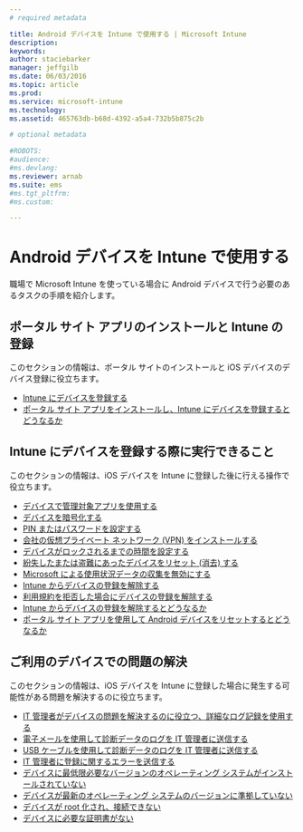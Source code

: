 ```yaml
---
# required metadata

title: Android デバイスを Intune で使用する | Microsoft Intune
description:
keywords:
author: staciebarker
manager: jeffgilb
ms.date: 06/03/2016
ms.topic: article
ms.prod:
ms.service: microsoft-intune
ms.technology:
ms.assetid: 465763db-b68d-4392-a5a4-732b5b875c2b

# optional metadata

#ROBOTS:
#audience:
#ms.devlang:
ms.reviewer: arnab
ms.suite: ems
#ms.tgt_pltfrm:
#ms.custom:

---
```



# Android デバイスを Intune で使用する

職場で Microsoft Intune を使っている場合に Android デバイスで行う必要のあるタスクの手順を紹介します。

## ポータル サイト アプリのインストールと Intune の登録

このセクションの情報は、ポータル サイトのインストールと iOS デバイスのデバイス登録に役立ちます。

- [Intune にデバイスを登録する](enroll-your-device-in-Intune-android.md)</br>
- [ポータル サイト アプリをインストールし、Intune にデバイスを登録するとどうなるか](what-happens-if-you-install-the-company-portal-app-and-enroll-your-device-in-intune-android.md)

## Intune にデバイスを登録する際に実行できること

このセクションの情報は、iOS デバイスを Intune に登録した後に行える操作で役立ちます。

- [デバイスで管理対象アプリを使用する](use-managed-apps-on-your-device-android.md)</br>
- [デバイスを暗号化する](encrypt-your-device-android.md)</br>
- [PIN またはパスワードを設定する](set-your-pin-or-password-android.md)</br>
- [会社の仮想プライベート ネットワーク (VPN) をインストールする](install-your-companys-virtual-private-network-VPN-android.md)</br>
- [デバイスがロックされるまでの時間を設定する](set-the-amount-of-time-before-your-device-is-locked-android.md)</br>
- [紛失したまたは盗難にあったデバイスをリセット (消去) する](reset-erase-your-lost-or-stolen-device-android.md)</br>
- [Microsoft による使用状況データの収集を無効にする](turn-off-microsoft-usage-data-collection-android.md)</br>
- [Intune からデバイスの登録を解除する](unenroll-your-device-from-intune-android.md)</br>
- [利用規約を拒否した場合にデバイスの登録を解除する](unenroll-your-device-from-intune-if-you-declined-terms-of-use-android.md)</br>
- [Intune からデバイスの登録を解除するとどうなるか](what-happens-if-you-unenroll-your-device-from-intune-android.md)</br>
- [ポータル サイト アプリを使用して Android デバイスをリセットするとどうなるか](what-happens-if-you-reset-your-device-using-the-company-portal-android.md)

## ご利用のデバイスでの問題の解決

このセクションの情報は、iOS デバイスを Intune に登録した場合に発生する可能性がある問題を解決するのに役立ちます。

- [IT 管理者がデバイスの問題を解決するのに役立つ、詳細なログ記録を使用する](use-verbose-logging-to-help-your-it-administrator-fix-device-issues-android.md)</br>
- [電子メールを使用して診断データのログを IT 管理者に送信する](send-diagnostic-data-logs-to-your-it-administrator-using-email-android.md)</br>
- [USB ケーブルを使用して診断データのログを IT 管理者に送信する](send-diagnostic-data-logs-to-your-it-administrator-using-a-usb-cable-android.md)</br>
- [IT 管理者に登録に関するエラーを送信する](send-enrollment-errors-to-your-it-administrator-android.md)</br>
- [デバイスに最低限必要なバージョンのオペレーティング システムがインストールされていない](device-doesnt-have-the-required-minimum-operating-system-version-android.md)</br>
- [デバイスが最新のオペレーティング システムのバージョンに準拠していない](device-doesnt-comply-with-maximum-operating-system-version-android.md)</br>
- [デバイスが root 化され、接続できない](your-device-is-rooted-and-you-cant-connect-android.md)</br>
- [デバイスに必要な証明書がない](your-device-is-missing-a-required-certificate-android.md)</br>




<!--HONumber=Jun16_HO1-->


